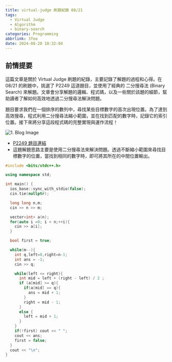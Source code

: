 ```yaml
---
title: virtual-judge 刷題紀錄 08/21
tags:
  - Virtual Judge
  - Algorithm
  - binary-search
categories: Programming
abbrlink: 3fea
date: 2024-08-20 18:32:04
---
```


## 前情提要

這篇文章是關於 Virtual Judge 刷題的紀錄，主要記錄了解題的過程和心得。在 08/21 的刷題中，挑選了 P2249 這道題目，並使用了經典的 二分搜尋法 (Binary Search) 來解題。文章會分享解題的邏輯、程式碼，以及一些關於該題的細節，幫助讀者了解如何高效地透過二分搜尋法解決問題。

題目要求我們在一個排序的數列中，尋找某些目標數字的首次出現位置。為了達到高效搜尋，程式利用二分搜尋法縮小範圍，並在找到匹配的數字時，記錄它的索引位置。接下來將分享這段程式碼的完整實現與運作流程！

<!--more-->

![1. Blog Image](https://imgur.com/LLJNmPR.png)

* [P2249 題目連結](https://www.luogu.com.cn/problem/P2249)
* 這題解題思路主要是使用二分搜尋法來解決問題。透過不斷縮小範圍來尋找目標數字的位置，當找到相同的數字時，即可將其所在的中間位置輸出。

```c++
#include <bits/stdc++.h>

using namespace std;

int main() {
  ios_base::sync_with_stdio(false);
  cin.tie(nullptr);

  long long n,m;
  cin >> n >> m;

  vector<int> a(n);
  for(auto i =0; i < n;++i){
    cin >> a[i];
  }

  bool first = true;

  while(m--){
    int q,left=0,right=n-1;
    int ans = -1;
    cin >> q;

    while(left <= right){
      int mid = left + (right - left) / 2 ;
      if (a[mid] >= q){
        if(a[mid] == q){
          ans = mid + 1;
        }
        right = mid - 1;
      }
      else {
        left = mid + 1;
      }
    }
    if(!first) cout << " ";
    cout << ans;
    first = false;
  }
  cout << "\n";
}
```
